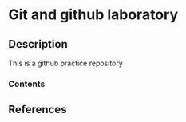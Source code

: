 # Git and github laboratory

## Description
This is a github practice repository

### Contents


## References
